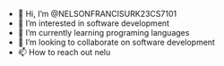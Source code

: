- 👋 Hi, I’m @NELSONFRANCISURK23CS7101
- 👀 I’m interested in software development
- 🌱 I’m currently learning programing languages
- 💞️ I’m looking to collaborate on software development
- 📫 How to reach out nelu
  


 
